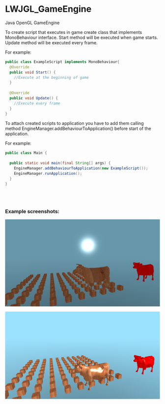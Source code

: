 # LWJGL_GameEngine
Java OpenGL GameEngine

To create script that executes in game create class that implements MonoBehaviour interface.
Start method will be executed when game starts. Update method will be executed every frame.

For example:

```Java
public class ExampleScript implements MonoBehaviour{
  @Override
  public void Start() {
    //Execute at the beginning of game
  }
  
  @Override
  public void Update() {
    //Execute every frame
  }
}
```

To attach created scripts to application you have to add them calling method EngineManager.addBehaviourToApplication() before start of the application.

For example:

```Java
public class Main {

  public static void main(final String[] args) {
    EngineManager.addBehaviourToApplication(new ExampleScript());
    EngineManager.runApplication();
  }
}
```

</br>
</br>

<h3>Example screenshots:</h3>

![alt text](https://github.com/NoNameNoBodyNoOne/LWJGL_GameEngine/blob/master/Screenshots/javaEngine1.png)

![alt text](https://github.com/NoNameNoBodyNoOne/LWJGL_GameEngine/blob/master/Screenshots/javaEngine2.png)
